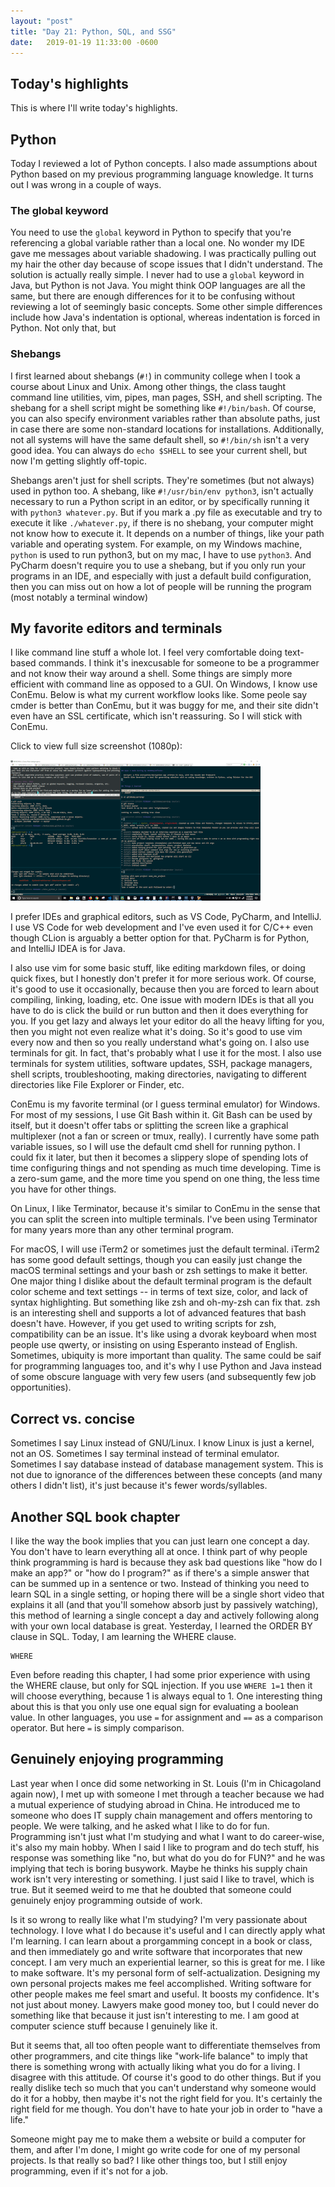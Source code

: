 ```yaml
---
layout: "post"
title: "Day 21: Python, SQL, and SSG"
date:   2019-01-19 11:33:00 -0600
---
```


## Today's highlights

This is where I'll write today's highlights.

## Python

Today I reviewed a lot of Python concepts. I also made assumptions about Python based on my previous programming language knowledge. It turns out I was wrong in a couple of ways. 

### The global keyword

You need to use the ```global``` keyword in Python to specify that you're referencing a global variable rather than a local one. No wonder my IDE gave me messages about variable shadowing. I was practically pulling out my hair the other day because of scope issues that I didn't understand. The solution is actually really simple. I never had to use a ```global``` keyword in Java, but Python is not Java. You might think OOP languages are all the same, but there are enough differences for it to be confusing without reviewing a lot of seemingly basic concepts. Some other simple differences include how Java's indentation is optional, whereas indentation is forced in Python. Not only that, but 

### Shebangs

I first learned about shebangs (```#!```) in community college when I took a course about Linux and Unix. Among other things, the class taught command line utilities, vim, pipes, man pages, SSH, and shell scripting. The shebang for a shell script might be something like ```#!/bin/bash```. Of course, you can also specify environment variables rather than absolute paths, just in case there are some non-standard locations for installations. Additionally, not all systems will have the same default shell, so ```#!/bin/sh``` isn't a very good idea. You can always do ```echo $SHELL``` to see your current shell, but now I'm getting slightly off-topic.

Shebangs aren't just for shell scripts. They're sometimes (but not always) used in python too. A shebang, like ```#!/usr/bin/env python3```, isn't actually necessary to run a Python script in an editor, or by specifically running it with ```python3 whatever.py```. But if you mark a .py file as executable and try to execute it like ```./whatever.py```, if there is no shebang, your computer might not know how to execute it. It depends on a number of things, like your path variable and operating system. For example, on my Windows machine, ```python``` is used to run python3, but on my mac, I have to use ```python3```. And PyCharm doesn't require you to use a shebang, but if you only run your programs in an IDE, and especially with just a default build configuration, then you can miss out on how a lot of people will be running the program (most notably a terminal window)

## My favorite editors and terminals

I like command line stuff a whole lot. I feel very comfortable doing text-based commands. I think it's inexcusable for someone to be a programmer and not know their way around a shell. Some things are simply more efficient with command line as opposed to a GUI. On Windows, I know use ConEmu. Below is what my current workflow looks like. Some peole say cmder is better than ConEmu, but it was buggy for me, and their site didn't even have an SSL certificate, which isn't reassuring. So I will stick with ConEmu.

Click to view full size screenshot (1080p):

<a href="/assets/conemu.png"><img src="/assets/conemu_thumbnail.png"></a>

I prefer IDEs and graphical editors, such as VS Code, PyCharm, and IntelliJ. I use VS Code for web development and I've even used it for C/C++ even though CLion is arguably a better option for that. PyCharm is for Python, and IntelliJ IDEA is for Java. 

I also use vim for some basic stuff, like editing markdown files, or doing quick fixes, but I honestly don't prefer it for more serious work. Of course, it's good to use it occasionally, because then you are forced to learn about compiling, linking, loading, etc. One issue with modern IDEs is that all you have to do is click the build or run button and then it does everything for you. If you get lazy and always let your editor do all the heavy lifting for you, then you might not even realize what it's doing. So it's good to use vim every now and then so you really understand what's going on. I also use terminals for git. In fact, that's probably what I use it for the most. I also use terminals for system utilities, software updates, SSH, package managers, shell scripts, troubleshooting, making directories, navigating to different directories like File Explorer or Finder, etc.

ConEmu is my favorite terminal (or I guess terminal emulator) for Windows. For most of my sessions, I use Git Bash within it. Git Bash can be used by itself, but it doesn't offer tabs or splitting the screen like a graphical multiplexer (not a fan or screen or tmux, really). I currently have some path variable issues, so I will use the default cmd shell for running python. I could fix it later, but then it becomes a slippery slope of spending lots of time configuring things and not spending as much time developing. Time is a zero-sum game, and the more time you spend on one thing, the less time you have for other things.

On Linux, I like Terminator, because it's similar to ConEmu in the sense that you can split the screen into multiple terminals. I've been using Terminator for many years more than any other terminal program.

For macOS, I will use iTerm2 or sometimes just the default terminal. iTerm2 has some good default settings, though you can easily just change the macOS terminal settings and your bash or zsh settings to make it better. One major thing I dislike about the default terminal program is the default color scheme and text settings -- in terms of text size, color, and lack of syntax highlighting. But something like zsh and oh-my-zsh can fix that. zsh is an interesting shell and supports a lot of advanced features that bash doesn't have. However, if you get used to writing scripts for zsh, compatibility can be an issue. It's like using a dvorak keyboard when most people use qwerty, or insisting on using Esperanto instead of English. Sometimes, ubiquity is more important than quality. The same could be saif for programming languages too, and it's why I use Python and Java instead of some obscure language with very few users (and subsequently few job opportunities).

## Correct vs. concise

Sometimes I say Linux instead of GNU/Linux. I know Linux is just a kernel, not an OS. Sometimes I say terminal instead of terminal emulator. Sometimes I say database instead of database management system. This is not due to ignorance of the differences between these concepts (and many others I didn't list), it's just because it's fewer words/syllables. 

## Another SQL book chapter

I like the way the book implies that you can just learn one concept a day. You don't have to learn everything all at once. I think part of why people think programming is hard is because they ask bad questions like "how do I make an app?" or "how do I program?" as if there's a simple answer that can be summed up in a sentence or two. Instead of thinking you need to learn SQL in a single setting, or hoping there will be a single short video that explains it all (and that you'll somehow absorb just by passively watching), this method of learning a single concept a day and actively following along with your own local database is great. Yesterday, I learned the ORDER BY clause in SQL. Today, I am learning the WHERE clause.

```
WHERE
```

Even before reading this chapter, I had some prior experience with using the WHERE clause, but only for SQL injection. If you use ```WHERE 1=1``` then it will choose everything, because 1 is always equal to 1. One interesting thing about this is that you only use one equal sign for evaluating a boolean value. In other languages, you use ```=``` for assignment and ```==``` as a comparison operator. But here ```=``` is simply comparison.

## Genuinely enjoying programming

Last year when I once did some networking in St. Louis (I'm in Chicagoland again now), I met up with someone I met through a teacher because we had a mutual experience of studying abroad in China. He introduced me to someone who does IT supply chain management and offers mentoring to people. We were talking, and he asked what I like to do for fun. Programming isn't just what I'm studying and what I want to do career-wise, it's also my main hobby. When I said I like to program and do tech stuff, his response was something like "no, but what do you do for FUN?" and he was implying that tech is boring busywork. Maybe he thinks his supply chain work isn't very interesting or something. I just said I like to travel, which is true. But it seemed weird to me that he doubted that someone could genuinely enjoy programming outside of work. 

Is it so wrong to really like what I'm studying? I'm very passionate about technology. I love what I do because it's useful and I can directly apply what I'm learning. I can learn about a prorgamming concept in a book or class, and then immediately go and write software that incorporates that new concept. I am very much an experiential learner, so this is great for me. I like to make software. It's my personal form of self-actualization. Designing my own personal projects makes me feel accomplished. Writing software for other people makes me feel smart and useful. It boosts my confidence. It's not just about money. Lawyers make good money too, but I could never do something like that because it just isn't interesting to me. I am good at computer science stuff because I genuinely like it.

But it seems that, all too often people want to differentiate themselves from other programmers, and cite things like "work-life balance" to imply that there is something wrong with actually liking what you do for a living. I disagree with this attitude. Of course it's good to do other things. But if you really dislike tech so much that you can't understand why someone would do it for a hobby, then maybe it's not the right field for you. It's certainly the right field for me though. You don't have to hate your job in order to "have a life."

Someone might pay me to make them a website or build a computer for them, and after I'm done, I might go write code for one of my personal projects. Is that really so bad? I like other things too, but I still enjoy programming, even if it's not for a job.



